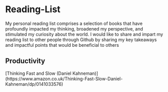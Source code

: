 # Reading-List
My personal reading list comprises a selection of books that have profoundly impacted my thinking, broadened my perspective, and stimulated my curiosity about the world. I would like to share and impart my reading list to other people through Github by sharing my key takeaways and impactful points that would be beneficial to others


## Productivity 
<detail>
  <summary> [Thinking Fast and Slow (Daniel Kahneman)](https://www.amazon.co.uk/Thinking-Fast-Slow-Daniel-Kahneman/dp/0141033576) </summary>

  
